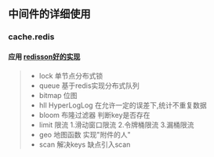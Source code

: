 ## 中间件的详细使用
### cache.redis
#### 应用   [redisson好的实现](https://github.com/redisson/redisson)
> * lock 单节点分布式锁
> * queue 基于redis实现分布式队列
> * bitmap 位图
> * hll HyperLogLog 在允许一定的误差下,统计不重复数据
> * bloom 布隆过滤器 判断key是否存在
> * limit 限流 1.滑动窗口限流 2.令牌桶限流 3.漏桶限流
> * geo 地图函数 实现"附件的人"
> * scan 解决keys 缺点引入scan